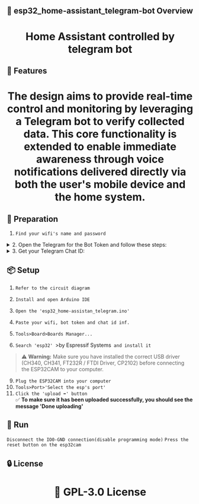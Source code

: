 <!-- Proje-Resmi -->

## 👀 esp32_home-assistant_telegram-bot Overview  
<h1 align="center">Home Assistant controlled by telegram bot</h1>  


## 🚀 Features  
<h1 align="center">The design aims to provide real-time control and monitoring by leveraging a Telegram bot to verify collected data. This core functionality is extended to enable immediate awareness through voice notifications delivered directly via both the user's mobile device and the home system.</h1>  


## 🔎 Preparation
1. `Find your wifi's name and password`
<details>
<summary>2. Open the Telegram for the Bot Token and follow these steps:</summary>

1. Open Telegram and search for `@BotFather`.
2. Start a chat with BotFather by typing `/start`.
3. Create a new bot with the `/newbot` command.
4. Follow the prompts to name your bot and choose a username.
5. Copy the API token provided by BotFather.

</details>
<details>
<summary>3. Get your Telegram Chat ID:</summary>

1. Open Telegram and search for `@userinfobot` or `@get_id_bot`.
2. Start a chat with the bot by typing `/start`.
3. The bot will reply with your **numeric user ID**.
4. For group chat ID:
    1. Add your bot to the group.
    2. Send a message in the group mentioning the bot.
    3. Use the API call:
       ```
       https://api.telegram.org/bot<YOUR_BOT_TOKEN>/getUpdates
       ```
       - Look for `"chat":{"id": ...}` in the JSON response.
       - The `chat.id` is your group chat ID (usually negative for groups, e.g., `-1001234567890`).

</details>


## 📦 Setup 
1. `Refer to the circuit diagram`
2. `Install and open Arduino IDE`
3. `Open the 'esp32_home-assistan_telegram.ino'`
4. `Paste your wifi, bot token and chat id inf.`

7. `Tools>Board>Boards Manager...`  
8. `Search 'esp32' `>by Espressif Systems` and install it` 
> ⚠️ **Warning:** Make sure you have installed the correct USB driver (CH340, CH341, FT232R / FTDI Driver, CP2102) before connecting the ESP32CAM to your computer.
9. `Plug the ESP32CAM into your computer`  
10. `Tools>Port>'Select the esp's port'`
11. `Click the 'upload ➡️' button`  
✅ **To make sure it has been uploaded successfully, you should see the message 'Done uploading'**  


## 🎉 Run  
`Disconnect the IO0-GND connection(disable programming mode)`
`Press the reset button on the esp32cam`


## 🔒 License  
<h1 align="center">📜 GPL-3.0 License</h1>  
